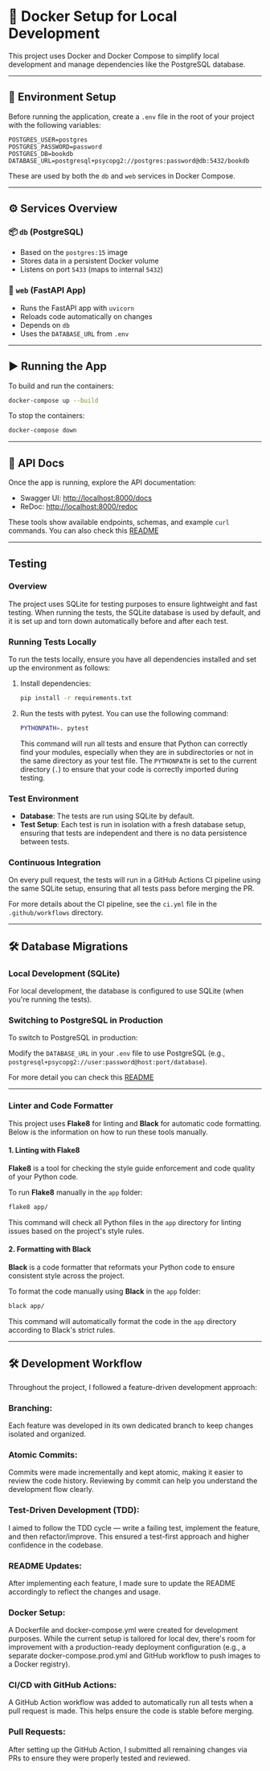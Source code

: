 
# 🐳 Docker Setup for Local Development

This project uses Docker and Docker Compose to simplify local development and manage dependencies like the PostgreSQL database.

---

## 📁 Environment Setup

Before running the application, create a `.env` file in the root of your project with the following variables:

```env
POSTGRES_USER=postgres
POSTGRES_PASSWORD=password
POSTGRES_DB=bookdb
DATABASE_URL=postgresql+psycopg2://postgres:password@db:5432/bookdb
```

These are used by both the `db` and `web` services in Docker Compose.

---

## ⚙️ Services Overview

### 📦 `db` (PostgreSQL)

- Based on the `postgres:15` image  
- Stores data in a persistent Docker volume  
- Listens on port `5433` (maps to internal `5432`)

### 🚀 `web` (FastAPI App)

- Runs the FastAPI app with `uvicorn`  
- Reloads code automatically on changes  
- Depends on `db`  
- Uses the `DATABASE_URL` from `.env`

---

## ▶️ Running the App

To build and run the containers:

```bash
docker-compose up --build
```

To stop the containers:

```bash
docker-compose down
```

---

## 📘 API Docs

Once the app is running, explore the API documentation:

- Swagger UI: [http://localhost:8000/docs](http://localhost:8000/docs)
- ReDoc: [http://localhost:8000/redoc](http://localhost:8000/redoc)

These tools show available endpoints, schemas, and example `curl` commands.
You can also check this [README](https://github.com/pooyaostvoar/TestProject/blob/main/app/apis/README.md)


---
## Testing

### Overview
The project uses SQLite for testing purposes to ensure lightweight and fast testing. When running the tests, the SQLite database is used by default, and it is set up and torn down automatically before and after each test.

### Running Tests Locally
To run the tests locally, ensure you have all dependencies installed and set up the environment as follows:

1. Install dependencies:

    ```bash
    pip install -r requirements.txt
    ```

2. Run the tests with pytest. You can use the following command:

    ```bash
    PYTHONPATH=. pytest
    ```

   This command will run all tests and ensure that Python can correctly find your modules, especially when they are in subdirectories or not in the same directory as your test file. The `PYTHONPATH` is set to the current directory (`.`) to ensure that your code is correctly imported during testing.

### Test Environment
- **Database**: The tests are run using SQLite by default. 
- **Test Setup**: Each test is run in isolation with a fresh database setup, ensuring that tests are independent and there is no data persistence between tests.

### Continuous Integration
On every pull request, the tests will run in a GitHub Actions CI pipeline using the same SQLite setup, ensuring that all tests pass before merging the PR.

For more details about the CI pipeline, see the `ci.yml` file in the `.github/workflows` directory.


---

## 🛠️ Database Migrations

### Local Development (SQLite)

For local development, the database is configured to use SQLite (when you're running the tests).

### Switching to PostgreSQL in Production

To switch to PostgreSQL in production:

Modify the `DATABASE_URL` in your `.env` file to use PostgreSQL (e.g., `postgresql+psycopg2://user:password@host:port/database`).

For more detail you can check this [README](https://github.com/pooyaostvoar/TestProject/blob/main/alembic/README.md)

---
### Linter and Code Formatter

This project uses **Flake8** for linting and **Black** for automatic code formatting. Below is the information on how to run these tools manually.

#### 1. Linting with Flake8

**Flake8** is a tool for checking the style guide enforcement and code quality of your Python code.

To run **Flake8** manually in the `app` folder:

```bash
flake8 app/
```

This command will check all Python files in the `app` directory for linting issues based on the project's style rules.

#### 2. Formatting with Black

**Black** is a code formatter that reformats your Python code to ensure consistent style across the project.

To format the code manually using **Black** in the `app` folder:

```bash
black app/
```

This command will automatically format the code in the `app` directory according to Black's strict rules.

---
## 🛠️ Development Workflow

Throughout the project, I followed a feature-driven development approach:

### Branching: 
Each feature was developed in its own dedicated branch to keep changes isolated and organized.

### Atomic Commits: 
Commits were made incrementally and kept atomic, making it easier to review the code history. Reviewing by commit can help you understand the development flow clearly.

### Test-Driven Development (TDD): 
I aimed to follow the TDD cycle — write a failing test, implement the feature, and then refactor/improve. This ensured a test-first approach and higher confidence in the codebase.

### README Updates: 
After implementing each feature, I made sure to update the README accordingly to reflect the changes and usage.

### Docker Setup: 
A Dockerfile and docker-compose.yml were created for development purposes. While the current setup is tailored for local dev, there's room for improvement with a production-ready deployment configuration (e.g., a separate docker-compose.prod.yml and GitHub workflow to push images to a Docker registry).

### CI/CD with GitHub Actions: 
A GitHub Action workflow was added to automatically run all tests when a pull request is made. This helps ensure the code is stable before merging.

### Pull Requests: 
After setting up the GitHub Action, I submitted all remaining changes via PRs to ensure they were properly tested and reviewed.

